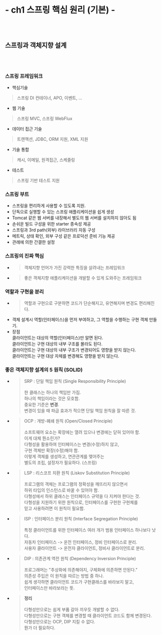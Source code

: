 # - ch1 스프링 핵심 원리 (기본) -
<br><br>
## 스프링과 객체지향 설계
<br><br>
### 스프링 프레임워크
- 핵심기술  
>스프링 DI 컨테이너, APO, 이벤트, ...
- 웹 기술  
>스프링 MVC, 스프링 WebFlux
- 데이터 접근 기술  
>트랜잭션, JDBC, ORM 지원, XML 지원
- 기술 통합  
>캐시, 이메일, 원격접근, 스케줄링
- 테스트  
>스프링 기반 테스트 지원

### 스프링 부트
- 스프링을 편리하게 사용할 수 있도록 지원.
- 단독으로 실행할 수 있는 스프링 애플리케이션을 쉽게 생성
- Tomcat 같은 웹 서버를 내장해서 별도의 웹 서버를 설치하지 않아도 됨
- 손쉬운 빌드 구성을 위한 starter 종속성 제공
- 스프링과 3rd path(외부) 라이브러리 자동 구성
- 메트릭, 상태 확인, 외부 구성 같은 프로덕션 준비 기능 제공
- 관례에 의한 간결한 설정

### 스프링의 진짜 핵심
- >객체지향 언어가 가진 강력한 특징을 살려내는 프레임워크
- >좋은 객체지향 애플리케이션을 개발할 수 있게 도와주는 프레임워크

### 역할과 구현을 분리
- >역할과 구현으로 구분하면 코드가 단순해지고, 유연해지며 변경도 편리해진다.
- 객체 설계시 역할(인터페이스)을 먼저 부여하고, 그 역할을 수행하는 구현 객체 만들기.
- 장점  
클라이언트는 대상의 역할(인터페이스)만 알면 된다.  
클라이언트는 구현 대상의 내부 구조를 몰라도 된다.  
클라이언트는 구현 대상의 내부 구조가 변경되어도 영향을 받지 않는다.  
클라이언트는 구현 대상 자체를 변경해도 영향을 받지 않는다.

### 좋은 객체지향 설계의 5 원칙 (SOLID)
- >SRP : 단일 책임 원칙 (Single Responsibility Principle) <br><br>
한 클래스는 하나의 책임만 가짐. <br>
하나의 책임이라는 것은 모호함. <br>
중요한 기준은 **변경**. <br>
변경이 있을 때 파급 효과가 적으면 단일 책임 원칙을 잘 따른 것.
- >OCP : 개방-폐쇄 원칙 (Open/Closed Principle) <br><br>
소프트웨어 요소는 확장에는 열려 있으나 변경에는 닫혀 있어야 함.<br>
이게 대체 뭔소린가?<br>
다형성을 활용하여 인터페이스는 변경(수정)하지 않고,<br>
구현 객체만 확장(수정)해야 함.<br>
이렇게 객체를 생성하고, 연관관계를 맺어주는 <br>
별도의 조립, 설정자가 필요하다. (스프링)
- >LSP : 리스코프 치환 원칙 (Liskov Substitution Principle)<br><br>
프로그램의 객체는 프로그램의 정확성을 깨뜨리지 않으면서<br>
하위 타입의 인스턴스로 바꿀 수 있어야 함.<br>
다형성에서 하위 클래스는 인터페이스 규약을 다 지켜야 한다는 것.<br>
다형성을 지원하기 위한 원칙으로, 인터페이스를 구현한 구현체를<br> 믿고 사용하려면
이 원칙이 필요함.
- >ISP : 인터페이스 분리 원칙 (Interface Segregation Principle) <br><br>
특정 클라이언트를 위한 인터페이스 여러 개가 범용 인터페이스 하나보다 낫다.<br>
자동차 인터페이스 -> 운전 인터페이스, 정비 인터페이스로 분리.<br>
사용자 클라이언트 -> 운전자 클라이언트, 정비사 클라이언트로 분리.
- >DIP : 의존관계 역전 원칙 (Dependency Inversion Principle)<br><br>
프로그래머는 "추상화에 의존해야지, 구체화에 의존하면 안된다."<br>
의존성 주입은 이 원칙을 따르는 방법 중 하나.<br>
쉽게 생각하면 클라이언트 코드가 구현클래스를 바라보지 말고,<br>
인터페이스만 바라보라는 뜻.
- > **정리**<br><br>
  > 다형성만으로는 쉽게 부품 갈아 끼우듯 개발할 수 없다.<br>
  > 다형성만으로는 구현 객체를 변경할 때 클라이언트 코드도 함께 변경된다.<br>
  > 다형성만으로는 OCP, DIP 지킬 수 없다.<br>
  > 뭔가 더 필요하다.
